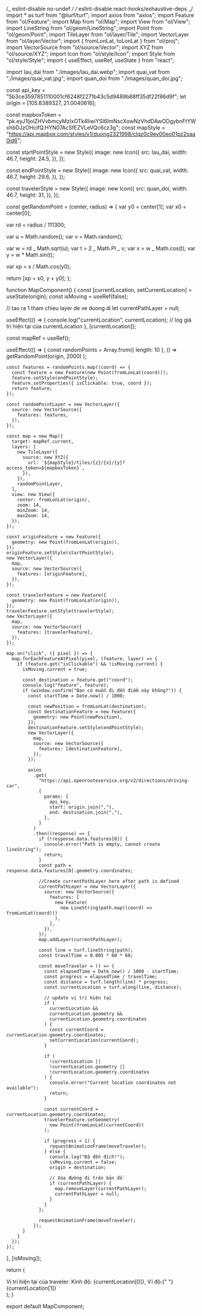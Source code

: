 /_ eslint-disable no-undef _/
/_ eslint-disable react-hooks/exhaustive-deps _/
import \* as turf from "@turf/turf";
import axios from "axios";
import Feature from "ol/Feature";
import Map from "ol/Map";
import View from "ol/View";
import LineString from "ol/geom/LineString";
import Point from "ol/geom/Point";
import TileLayer from "ol/layer/Tile";
import VectorLayer from "ol/layer/Vector";
import { fromLonLat, toLonLat } from "ol/proj";
import VectorSource from "ol/source/Vector";
import XYZ from "ol/source/XYZ";
import Icon from "ol/style/Icon";
import Style from "ol/style/Style";
import { useEffect, useRef, useState } from "react";

import lau_dai from "./images/lau_dai.webp";
import quai_vat from "./images/quai_vat.jpg";
import quan_doi from "./images/quan_doi.jpg";

const api_key = "5b3ce3597851110001cf6248f2271b43c5d9489b88ff35df22f86d9f";
let origin = [105.8389327, 21.0040616];

const mapboxToken =
"pk.eyJ1IjoiZHVvbmcyMzIxOTk4IiwiYSI6ImNscXowNzVhdDAwODgybnFtYWxhbDJzOHcifQ.HYN07AcSfEZVLeVQc6cz3g";
const mapStyle =
"https://api.mapbox.com/styles/v1/duong2321998/clqz0c9ey00eo01pz2saa0id6";

const startPointStyle = new Style({
image: new Icon({
src: lau_dai,
width: 46.7,
height: 24.5,
}),
});

const endPointStyle = new Style({
image: new Icon({
src: quai_vat,
width: 46.7,
height: 29.6,
}),
});

const travelerStyle = new Style({
image: new Icon({
src: quan_doi,
width: 46.7,
height: 31,
}),
});

const getRandomPoint = (center, radius) => {
var y0 = center[1];
var x0 = center[0];

var rd = radius / 111300;

var u = Math.random();
var v = Math.random();

var w = rd _ Math.sqrt(u);
var t = 2 _ Math.PI _ v;
var x = w _ Math.cos(t);
var y = w \* Math.sin(t);

var xp = x / Math.cos(y0);

return [xp + x0, y + y0];
};

function MapComponent() {
const [currentLocation, setCurrentLocation] = useState(origin);
const isMoving = useRef(false);

// tao ra 1 tham chieu layer de ve duong di
let currentPathLayer = null;

useEffect(() => {
console.log("currentLocation", currentLocation); // log giá trị hiện tại của currentLocation
}, [currentLocation]);

const mapRef = useRef();

useEffect(() => {
const randomPoints = Array.from({ length: 10 }, () =>
getRandomPoint(origin, 2000)
);

    const features = randomPoints.map((coord) => {
      const feature = new Feature(new Point(fromLonLat(coord)));
      feature.setStyle(endPointStyle);
      feature.setProperties({ isClickable: true, coord });
      return feature;
    });

    const randomPointLayer = new VectorLayer({
      source: new VectorSource({
        features: features,
      }),
    });

    const map = new Map({
      target: mapRef.current,
      layers: [
        new TileLayer({
          source: new XYZ({
            url: `${mapStyle}/tiles/{z}/{x}/{y}?access_token=${mapboxToken}`,
          }),
        }),
        randomPointLayer,
      ],
      view: new View({
        center: fromLonLat(origin),
        zoom: 14,
        minZoom: 14,
        maxZoom: 14,
      }),
    });

    const originFeature = new Feature({
      geometry: new Point(fromLonLat(origin)),
    });
    originFeature.setStyle(startPointStyle);
    new VectorLayer({
      map,
      source: new VectorSource({
        features: [originFeature],
      }),
    });

    const travelerFeature = new Feature({
      geometry: new Point(fromLonLat(origin)),
    });
    travelerFeature.setStyle(travelerStyle);
    new VectorLayer({
      map,
      source: new VectorSource({
        features: [travelerFeature],
      }),
    });

    map.on("click", ({ pixel }) => {
      map.forEachFeatureAtPixel(pixel, (feature, layer) => {
        if (feature.get("isClickable") && !isMoving.current) {
          isMoving.current = true;

          const destination = feature.get("coord");
          console.log("feature", feature);
          if (window.confirm("Bạn có muốn đi đến điểm này không?")) {
            const startTime = Date.now() / 1000;

            const newPosition = fromLonLat(destination);
            const destinationFeature = new Feature({
              geometry: new Point(newPosition),
            });
            destinationFeature.setStyle(endPointStyle);
            new VectorLayer({
              map,
              source: new VectorSource({
                features: [destinationFeature],
              }),
            });

            axios
              .get(
                "https://api.openrouteservice.org/v2/directions/driving-car",
                {
                  params: {
                    api_key,
                    start: origin.join(","),
                    end: destination.join(","),
                  },
                }
              )
              .then((response) => {
                if (!response.data.features[0]) {
                  console.error("Path is empty, cannot create lineString");
                  return;
                }
                const path = response.data.features[0].geometry.coordinates;

                //Create currentPathLayer here after path is defined
                currentPathLayer = new VectorLayer({
                  source: new VectorSource({
                    features: [
                      new Feature(
                        new LineString(path.map((coord) => fromLonLat(coord)))
                      ),
                    ],
                  }),
                });
                map.addLayer(currentPathLayer);

                const line = turf.lineString(path);
                const travelTime = 0.005 * 60 * 60;

                const moveTraveler = () => {
                  const elapsedTime = Date.now() / 1000 - startTime;
                  const progress = elapsedTime / travelTime;
                  const distance = turf.length(line) * progress;
                  const currentLocation = turf.along(line, distance);

                  // update vị trí hiện tại
                  if (
                    currentLocation &&
                    currentLocation.geometry &&
                    currentLocation.geometry.coordinates
                  ) {
                    const currentCoord = currentLocation.geometry.coordinates;
                    setCurrentLocation(currentCoord);
                  }

                  if (
                    !currentLocation ||
                    !currentLocation.geometry ||
                    !currentLocation.geometry.coordinates
                  ) {
                    console.error("Current location coordinates not available");
                    return;
                  }

                  const currentCoord = currentLocation.geometry.coordinates;
                  travelerFeature.setGeometry(
                    new Point(fromLonLat(currentCoord))
                  );

                  if (progress < 1) {
                    requestAnimationFrame(moveTraveler);
                  } else {
                    console.log("Đã đến đích!");
                    isMoving.current = false;
                    origin = destination;

                    // Xóa đường đi trên bản đồ
                    if (currentPathLayer) {
                      map.removeLayer(currentPathLayer);
                      currentPathLayer = null;
                    }
                  }
                };

                requestAnimationFrame(moveTraveler);
              });
          }
        }
      });
    });

}, [isMoving]);

return (

<div>
<div ref={mapRef} style={{ width: "100%", height: "100vh" }} />
<div>
Vị trí hiện tại của traveler: Kinh độ: {currentLocation[0]}, Vĩ độ:{" "}
{currentLocation[1]}
</div>
</div>
);
}

export default MapComponent;
